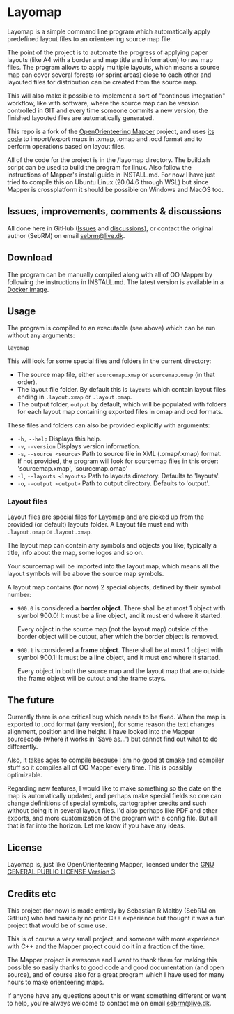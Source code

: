 # Layomap

Layomap is a simple command line program which automatically apply predefined layout files to an orienteering source map file.

The point of the project is to automate the progress of applying paper layouts (like A4 with a border and map title and information) to raw map files. The program allows to apply multiple layouts, which means a source map can cover several forests (or sprint areas) close to each other and layouted files for distribution can be created from the source map.

This will also make it possible to implement a sort of "continous integration" workflow, like with software, where the source map can be version controlled in GIT and every time someone commits a new version, the finished layouted files are automatically generated.

This repo is a fork of the [OpenOrienteering Mapper](https://www.openorienteering.org/apps/mapper/) project, and uses [its code](https://github.com/OpenOrienteering/mapper) to import/export maps in .xmap, .omap and .ocd format and to perform operations based on layout files.

All of the code for the project is in the /layomap directory. The build.sh script can be used to build the program for linux. Also follow the instructions of Mapper's install guide in INSTALL.md.
For now I have just tried to compile this on Ubuntu Linux (20.04.6 through WSL) but since Mapper is crossplatform it should be possible on Windows and MacOS too.

## Issues, improvements, comments & discussions

All done here in GitHub ([Issues](https://github.com/SebRM/layomap/issues) and [discussions](https://github.com/SebRM/layomap/discussions)), or contact the original author (SebRM) on email [sebrm@live.dk](mailto:sebrm@live.dk).

## Download

The program can be manually compiled along with all of OO Mapper by following the instructions in INSTALL.md. The latest version is available in a [Docker image](https://github.com/SebRM/layomap/pkgs/container/layomap-image).

## Usage

The program is compiled to an executable (see above) which can be run without any arguments:

`layomap`

This will look for some special files and folders in the current directory:

- The source map file, either `sourcemap.xmap` or `sourcemap.omap` (in that order).
- The layout file folder. By default this is `layouts` which contain layout files ending in `.layout.xmap` or `.layout.omap`.
- The output folder, `output` by default, which will be populated with folders for each layout map containing exported files in omap and ocd formats.

These files and folders can also be provided explicitly with arguments:

- `-h,` `--help` Displays this help.
- `-v`, `--version` Displays version information.
- `-s`, `--source <source>` Path to source file in XML (.omap/.xmap) format. If
  not provided, the program will look for sourcemap
  files in this order:
  'sourcemap.xmap', 'sourcemap.omap'
- `-l`, `--layouts <layouts>` Path to layouts directory. Defaults to 'layouts'.
- `-o`, `--output <output>` Path to output directory. Defaults to 'output'.

### Layout files

Layout files are special files for Layomap and are picked up from the provided (or default) layouts folder. A Layout file must end with `.layout.omap` or .`layout.xmap`.

The layout map can contain any symbols and objects you like; typically a title, info about the map, some logos and so on.

Your sourcemap will be imported into the layout map, which means all the layout symbols will be above the source map symbols.

A layout map contains (for now) 2 special objects, defined by their symbol number:

- `900.0` is considered a **border object**. There shall be at most 1 object with symbol 900.0! It must be a line object, and it must end where it started.

  Every object in the source map (not the layout map) outside of the border object will be cutout, after which the border object is removed.

- `900.1` is considered a **frame object**. There shall be at most 1 object with symbol 900.1! It must be a line object, and it must end where it started.

  Every object in both the source map and the layout map that are outside the frame object will be cutout and the frame stays.

## The future

Currently there is one critical bug which needs to be fixed. When the map is exported to .ocd format (any version), for some reason the text changes alignment, position and line height. I have looked into the Mapper sourcecode (where it works in 'Save as...') but cannot find out what to do differently.

Also, it takes ages to compile because I am no good at cmake and compiler stuff so it compiles all of OO Mapper every time. This is possibly optimizable.

Regarding new features, I would like to make something so the date on the map is automatically updated, and perhaps make special fields so one can change definitions of special symbols, cartographer credits and such without doing it in several layout files. I'd also perhaps like PDF and other exports, and more customization of the program with a config file. But all that is far into the horizon. Let me know if you have any ideas.

## License

Layomap is, just like OpenOrienteering Mapper, licensed under the [GNU GENERAL PUBLIC LICENSE Version 3](https://www.gnu.org/licenses/gpl.html).

## Credits etc

This project (for now) is made entirely by Sebastian R Maltby (SebRM on GitHub) who had basically no prior C++ experience but thought it was a fun project that would be of some use.

This is of course a very small project, and someone with more experience with C++ and the Mapper project could do it in a fraction of the time.

The Mapper project is awesome and I want to thank them for making this possible so easily thanks to good code and good documentation (and open source), and of course also for a great program which I have used for many hours to make orienteering maps.

If anyone have any questions about this or want something different or want to help, you're always welcome to contact me on email [sebrm@live.dk](mailto:sebrm@live.dk).
